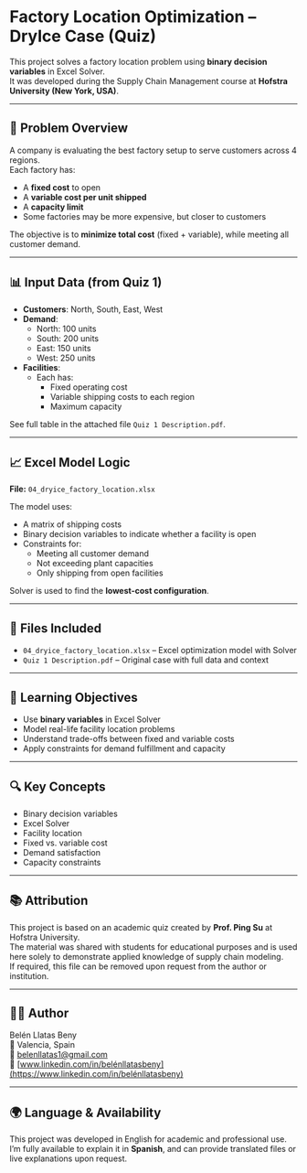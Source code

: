 # Factory Location Optimization – DryIce Case (Quiz)

This project solves a factory location problem using **binary decision variables** in Excel Solver.  
It was developed during the Supply Chain Management course at **Hofstra University (New York, USA)**.

---

## 🧭 Problem Overview

A company is evaluating the best factory setup to serve customers across 4 regions.  
Each factory has:

- A **fixed cost** to open  
- A **variable cost per unit shipped**  
- A **capacity limit**  
- Some factories may be more expensive, but closer to customers

The objective is to **minimize total cost** (fixed + variable), while meeting all customer demand.

---

## 📊 Input Data (from Quiz 1)

- **Customers**: North, South, East, West  
- **Demand**:
  - North: 100 units  
  - South: 200 units  
  - East: 150 units  
  - West: 250 units  
- **Facilities**:
  - Each has:
    - Fixed operating cost  
    - Variable shipping costs to each region  
    - Maximum capacity

See full table in the attached file `Quiz 1 Description.pdf`.

---

## 📈 Excel Model Logic

**File:** `04_dryice_factory_location.xlsx`

The model uses:

- A matrix of shipping costs  
- Binary decision variables to indicate whether a facility is open  
- Constraints for:
  - Meeting all customer demand  
  - Not exceeding plant capacities  
  - Only shipping from open facilities

Solver is used to find the **lowest-cost configuration**.

---

## 📁 Files Included

- `04_dryice_factory_location.xlsx` – Excel optimization model with Solver  
- `Quiz 1 Description.pdf` – Original case with full data and context

---

## 🧠 Learning Objectives

- Use **binary variables** in Excel Solver  
- Model real-life facility location problems  
- Understand trade-offs between fixed and variable costs  
- Apply constraints for demand fulfillment and capacity

---

## 🔍 Key Concepts

- Binary decision variables  
- Excel Solver  
- Facility location  
- Fixed vs. variable cost  
- Demand satisfaction  
- Capacity constraints

---

## 📚 Attribution

This project is based on an academic quiz created by **Prof. Ping Su** at Hofstra University.  
The material was shared with students for educational purposes and is used here solely to demonstrate applied knowledge of supply chain modeling.  
If required, this file can be removed upon request from the author or institution.

---

## 👩‍💻 Author

Belén Llatas Beny  
📍 Valencia, Spain  
📧 belenllatas1@gmail.com  
🔗 [www.linkedin.com/in/belénllatasbeny](https://www.linkedin.com/in/belénllatasbeny)

---

## 🌍 Language & Availability

This project was developed in English for academic and professional use.  
I’m fully available to explain it in **Spanish**, and can provide translated files or live explanations upon request.
